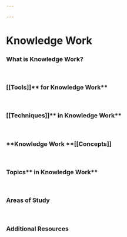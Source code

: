 ```yaml
---

---
```


# Knowledge Work

### What is **Knowledge Work?**

 

### [[Tools]]** for Knowledge Work**

 

### [[Techniques]]** in Knowledge Work**

 

### **Knowledge Work **[[Concepts]]

 

### Topics** in Knowledge Work**

 

### **Areas of Study**

 

### **Additional Resources**
